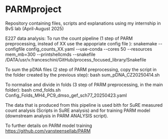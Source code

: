 # PARMproject
Repository containing files, scripts and explanations using my internship in BvS lab (April-August 2025)

E227 data analysis: 
To run the count pipeline (1 step of PARM preprocessing, instead of XX use the appopriate config file ):
snakemake --configfile config_counts_XX.yaml --use-conda --cores 50 --resources mem_mb=300 --printshellcmds --snakefile /DATA/usr/v.franceschini/GitHub/process_focused_library/Snakefile

To sum the pDNA files (2 step of PARM preprocessing, copy the script in the folder created by the previous step): 
bash sum_pDNA_CZ20250414.sh

To normalise and divide in folds (3 step of PARM preprocessing, in the main folder):
bash cmd_folds.sh Config_Folds_MH4_PC9_dmso_gef_sch77_20250423.yaml 

The data that is produced from this pipeline is used bith for SuRE measured count analysis (Scripts in SuRE analysis) and for training PARM model (downstream analysis in PARM ANALYSIS script). 

To further details on PARM model training https://github.com/vansteensellab/PARM
